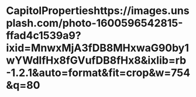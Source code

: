 # CapitolPropertieshttps://images.unsplash.com/photo-1600596542815-ffad4c1539a9?ixid=MnwxMjA3fDB8MHxwaG90by1wYWdlfHx8fGVufDB8fHx8&ixlib=rb-1.2.1&auto=format&fit=crop&w=754&q=80
